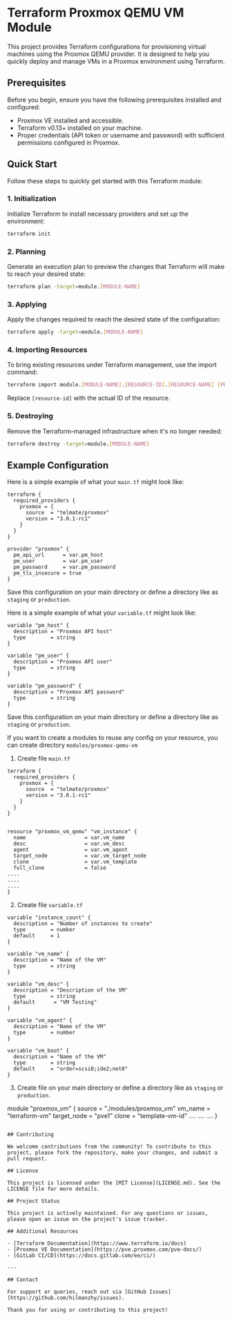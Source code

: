 
# Terraform Proxmox QEMU VM Module

This project provides Terraform configurations for provisioning virtual machines using the Proxmox QEMU provider. It is designed to help you quickly deploy and manage VMs in a Proxmox environment using Terraform.

## Prerequisites

Before you begin, ensure you have the following prerequisites installed and configured:

- Proxmox VE installed and accessible.
- Terraform v0.13+ installed on your machine.
- Proper credentials (API token or username and password) with sufficient permissions configured in Proxmox.

## Quick Start

Follow these steps to quickly get started with this Terraform module:

### 1. Initialization

Initialize Terraform to install necessary providers and set up the environment:

```bash
terraform init
```

### 2. Planning

Generate an execution plan to preview the changes that Terraform will make to reach your desired state:

```bash
terraform plan -target=module.[MODULE-NAME]
```

### 3. Applying

Apply the changes required to reach the desired state of the configuration:

```bash
terraform apply -target=module.[MODULE-NAME]
```

### 4. Importing Resources

To bring existing resources under Terraform management, use the import command:

```bash
terraform import module.[MODULE-NAME].[RESOURCE-ID].[RESOURCE-NAME] [PROXMOX-ID]/[PROXMOX-RESOURCE]/[NODE-ID]
```

Replace `[resource-id]` with the actual ID of the resource.

### 5. Destroying

Remove the Terraform-managed infrastructure when it's no longer needed:

```bash
terraform destroy -target=module.[MODULE-NAME]
```

## Example Configuration

Here is a simple example of what your `main.tf` might look like:

```hcl
terraform {
  required_providers {
    proxmox = {
      source  = "telmate/proxmox"
      version = "3.0.1-rc1"
    }
  }
}

provider "proxmox" {
  pm_api_url      = var.pm_host
  pm_user         = var.pm_user
  pm_password     = var.pm_password
  pm_tls_insecure = true
}
```

Save this configuration on your main directory or define a directory like as `staging` or `production`.

Here is a simple example of what your `variable.tf` might look like:

```hcl
variable "pm_host" {
  description = "Proxmox API host"
  type        = string
}

variable "pm_user" {
  description = "Proxmox API user"
  type        = string
}

variable "pm_password" {
  description = "Proxmox API password"
  type        = string
}
```

Save this configuration on your main directory or define a directory like as `staging` or `production`.

If you want to create a modules to reuse any config on your resource, you can create directory `modules/proxmox-qemu-vm`

1. Create file `main.tf` 

```hcl
terraform {
  required_providers {
    proxmox = {
      source  = "telmate/proxmox"
      version = "3.0.1-rc1"
    }
  }
}


resource "proxmox_vm_qemu" "vm_instance" {
  name                   = var.vm_name
  desc                   = var.vm_desc
  agent                  = var.vm_agent
  target_node            = var.vm_target_node
  clone                  = var.vm_template
  full_clone             = false
....
....
....
}
```

2. Create file `variable.tf`

```hcl
variable "instance_count" {
  description = "Number of instances to create"
  type        = number
  default     = 1
}

variable "vm_name" {
  description = "Name of the VM"
  type        = string
}

variable "vm_desc" {
  description = "Description of the VM"
  type        = string
  default      = "VM Testing"
}

variable "vm_agent" {
  description = "Name of the VM"
  type        = number
}

variable "vm_boot" {
  description = "Name of the VM"
  type        = string
  default     = "order=scsi0;ide2;net0"
}
```
3. Create file on your main directory or define a directory like as `staging` or `production`.

module "proxmox_vm" {
  source      = "./modules/proxmox_vm"
  vm_name     = "terraform-vm"
  target_node = "pve1"
  clone       = "template-vm-id"
  ....
  ....
  ....
}
```

## Contributing

We welcome contributions from the community! To contribute to this project, please fork the repository, make your changes, and submit a pull request.

## License

This project is licensed under the [MIT License](LICENSE.md). See the LICENSE file for more details.

## Project Status

This project is actively maintained. For any questions or issues, please open an issue on the project's issue tracker.

## Additional Resources

- [Terraform Documentation](https://www.terraform.io/docs)
- [Proxmox VE Documentation](https://pve.proxmox.com/pve-docs/)
- [GitLab CI/CD](https://docs.gitlab.com/ee/ci/)

---

## Contact

For support or queries, reach out via [GitHub Issues](https://github.com/hilmanzhy/issues).

Thank you for using or contributing to this project!